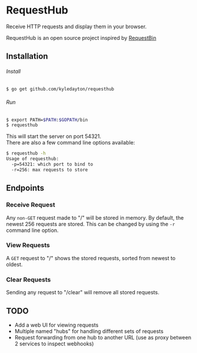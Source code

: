 # RequestHub
Receive HTTP requests and display them in your browser.

RequestHub is an open source project inspired by [RequestBin](http://requestb.in)

## Installation
###### Install
```bash
$ go get github.com/kyledayton/requesthub
```

###### Run
```bash
$ export PATH=$PATH:$GOPATH/bin
$ requesthub
```

This will start the server on port 54321.  
There are also a few command line options available:
```bash
$ requesthub -h
Usage of requesthub:
  -p=54321: which port to bind to
  -r=256: max requests to store
```

## Endpoints
### Receive Request
Any `non-GET` request made to "/" will be stored in memory. By default, the newest 256 requests are stored. This can be changed by using the `-r` command line option.

### View Requests
A `GET` request to "/" shows the stored requests, sorted from newest to oldest.

### Clear Requests
Sending any request to "/clear" will remove all stored requests.

## TODO
* Add a web UI for viewing requests
* Multiple named "hubs" for handling different sets of requests
* Request forwarding from one hub to another URL (use as proxy between 2 services to inspect webhooks)
